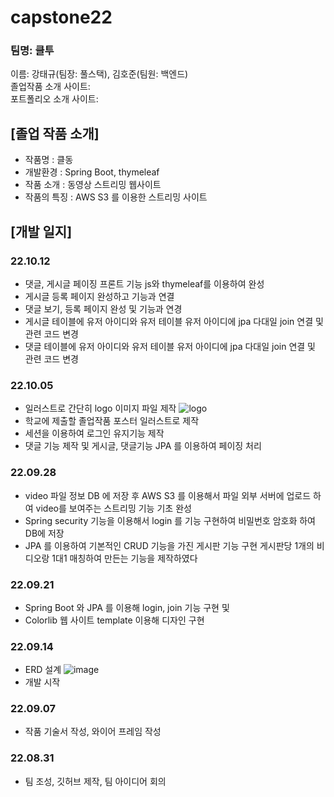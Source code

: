 # capstone22
### 팀명: 클투
이름: 강태규(팀장: 풀스택), 김호준(팀원: 백엔드)<br>
졸업작품 소개 사이트:<br>
포트폴리오 소개 사이트:<br>

## [졸업 작품 소개]
- 작품명 : 클동
- 개발환경 : Spring Boot, thymeleaf
- 작품 소개 : 동영상 스트리밍 웹사이트
- 작품의 특징 : AWS S3 를 이용한 스트리밍 사이트


## [개발 일지]

### 22.10.12
 - 댓글, 게시글 페이징 프론트 기능 js와 thymeleaf를 이용하여 완성
 - 게시글 등록 페이지 완성하고 기능과 연결
 - 댓글 보기, 등록 페이지 완성 및 기능과 연경
 - 게시글 테이블에 유저 아이디와 유저 테이블 유저 아이디에 jpa 다대일 join 연결 및 관련 코드 변경
 - 댓글 테이블에 유저 아이디와 유저 테이블 유저 아이디에 jpa 다대일 join 연결 및 관련 코드 변경

### 22.10.05
 - 일러스트로 간단히 logo 이미지 파일 제작
 ![logo](https://user-images.githubusercontent.com/79895925/193996703-d71f85de-bd25-4ad8-b0f1-3989b1770e99.png)
 - 학교에 제출할 졸업작품 포스터 일러스트로 제작
 - 세션을 이용하여 로그인 유지기능 제작
 - 댓글 기능 제작 및 게시글, 댓글기능 JPA 를 이용하여 페이징 처리


### 22.09.28
 - video 파일 정보 DB 에 저장 후 AWS S3 를 이용해서 파일 외부 서버에 업로드 하여 video를 보여주는 스트리밍 기능 기초 완성
 - Spring security 기능을 이용해서 login 를 기능 구현하여 비밀번호 암호화 하여 DB에 저장
 - JPA 를 이용하여 기본적인 CRUD 기능을 가진 게시판 기능 구현 게시판당 1개의 비디오랑 1대1 매칭하여 만든는 기능을 제작하였다

### 22.09.21
 - Spring Boot 와 JPA 를 이용해 login, join 기능 구현 및 
 - Colorlib 웹 사이트 template 이용해 디자인 구현

### 22.09.14
 - ERD 설계
 ![image](https://user-images.githubusercontent.com/79895925/191419323-78e90b27-e6fc-4fa7-8668-4fb7acd1681c.png)
 - 개발 시작
 
### 22.09.07
 - 작품 기술서 작성, 와이어 프레임 작성

### 22.08.31
 - 팀 조성, 깃허브 제작, 팀 아이디어 회의
